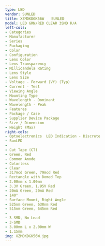```yaml
---
type: LED
vendor: SUNLED
title: XZMDKDGK56W　　SUNLED
model: LED GRN/RED CLEAR 3SMD R/A
left-cols: 
- Categories
- Manufacturer
- Series
- Packaging
- Color
- Configuration
- Lens Color
- Lens Transparency
- Millicandela Rating
- Lens Style
- Lens Size
- Voltage - Forward (Vf) (Typ)
- Current - Test
- Viewing Angle
- Mounting Type
- Wavelength - Dominant
- Wavelength - Peak
- Features
- Package / Case
- Supplier Device Package
- Size / Dimension
- Height (Max)
right-cols: 
- Optoelectronics  LED Indication - Discrete
- SunLED
- 
- Cut Tape (CT)
- Green, Red
- Common Anode
- Colorless
- Clear
- 317mcd Green, 79mcd Red
- Rectangle with Domed Top
- 2.00mm x 1.00mm
- 3.3V Green, 1.95V Red
- 20mA Green, 20mA Red
- 140°
- Surface Mount, Right Angle
- 525nm Green, 630nm Red
- 515nm Green, 645nm Red
- 
- 3-SMD, No Lead
- 3-SMD
- 3.00mm L x 2.00mm W
- 1.15mm
img: XZMDKDGK56W.jpg
---
```

